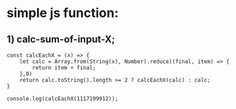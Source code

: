 # simple js function:

## 1) calc-sum-of-input-X;
```
const calcEachX = (x) => {
    let calc = Array.from(String(x), Number).reduce((final, item) => {
        return item + final;
    },0)
    return calc.toString().length >= 2 ? calcEachX(calc) : calc;
}
```
```
console.log(calcEachX(1117199912));
```
